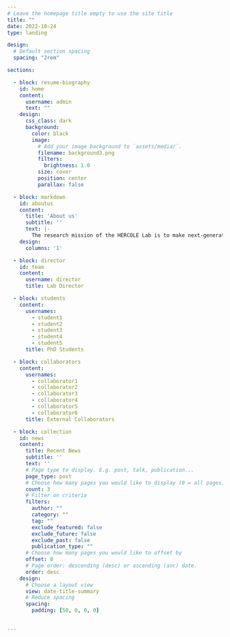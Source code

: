 ```yaml
---
# Leave the homepage title empty to use the site title
title: ""
date: 2022-10-24
type: landing

design:
  # Default section spacing
  spacing: "2rem"

sections:

  - block: resume-biography
    id: home
    content:
      username: admin
      text: ""
    design:
      css_class: dark
      background:
        color: black
        image:
          # Add your image background to `assets/media/`.
          filename: background3.png
          filters:
            brightness: 1.0
          size: cover
          position: center
          parallax: false

  - block: markdown
    id: aboutus
    content:
      title: 'About us'
      subtitle: ''
      text: |-
        The research mission of the HERCOLE Lab is to make next-generation ML and AI systems more **understandable** to humans, **resilient** to adversarial attacks, and **decentralized** to edge devices.
    design:
      columns: '1'

  - block: director
    id: team
    content:
      username: director
      title: Lab Director

  - block: students
    content:
      usernames:
        - student1
        - student2
        - student3
        - student4
        - student5
      title: PhD Students

  - block: collaborators
    content:
      usernames:
        - collaborator1
        - collaborator2
        - collaborator3
        - collaborator4
        - collaborator5
        - collaborator6
      title: External Collaborators

  - block: collection
    id: news
    content:
      title: Recent News
      subtitle: ''
      text: ''
      # Page type to display. E.g. post, talk, publication...
      page_type: post
      # Choose how many pages you would like to display (0 = all pages)
      count: 3
      # Filter on criteria
      filters:
        author: ""
        category: ""
        tag: ""
        exclude_featured: false
        exclude_future: false
        exclude_past: false
        publication_type: ""
      # Choose how many pages you would like to offset by
      offset: 0
      # Page order: descending (desc) or ascending (asc) date.
      order: desc
    design:
      # Choose a layout view
      view: date-title-summary
      # Reduce spacing
      spacing:
        padding: [50, 0, 0, 0]

  
---
```

